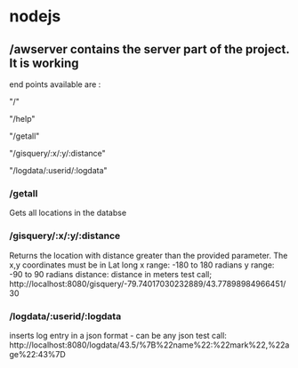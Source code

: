 # nodejs  


## /awserver  contains the server part of the project.  It is working

end points available are :

"/"

"/help"

"/getall"

"/gisquery/:x/:y/:distance"

"/logdata/:userid/:logdata"

### /getall   
Gets all locations in the databse

### /gisquery/:x/:y/:distance
Returns the location with distance greater than the provided parameter.  The x,y coordinates must be in Lat long
x range: -180 to 180  radians
y range: -90 to 90 radians
distance:  distance in meters
test call; http://localhost:8080/gisquery/-79.74017030232889/43.77898984966451/30    

### /logdata/:userid/:logdata
inserts log entry in a json format - can be any json
test call:   http://localhost:8080/logdata/43.5/%7B%22name%22:%22mark%22,%22age%22:43%7D
